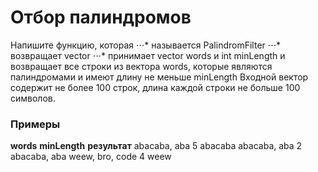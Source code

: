 # Отбор палиндромов

Напишите функцию, которая
⋅⋅⋅* называется PalindromFilter
⋅⋅⋅* возвращает vector<string>
⋅⋅⋅* принимает vector<string> words и int minLength и возвращает все строки из вектора words, которые являются палиндромами и имеют длину не меньше minLength
Входной вектор содержит не более 100 строк, длина каждой строки не больше 100 символов.
### Примеры
**words**	  **minLength**	  **результат**
abacaba, aba	  5	          abacaba
abacaba, aba	  2	          abacaba, aba
weew, bro, code	  4	          weew